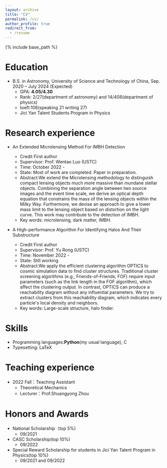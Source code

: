 ```yaml
---
layout: archive
title: "CV"
permalink: /cv/
author_profile: true
redirect_from:
  - /resume
---
```


{% include base_path %}

Education
======
* B.S. in Astronomy, University of Science and Technology of China, Sep. 2020 – July 2024 (Expected)
  * GPA: **4.05/4.30**
  * Rank: 2/27(department of astronomy) and 14/408(department of physics)
  * toefl:108(speaking 21 writing 27)   
  * Jici Yan Talent Students Program in Physics 


Research experience
======
* An Extended Microlensing Method For IMBH Detection
  * Credit First author
  * Supervisor: Prof. Wentao Luo (USTC)
  * Time: October 2022 - 
  * State: Most of work are completed. Paper in preparation.
  * Abstract:We extend the Microlensing methodology to distinguish compact lensing objects much more massive than mundane stellar objects. Combining the separation angle between two source images and the event time scale, we derive an optical depth equation that constrains the mass of the lensing objects within the Milky Way. Furthermore, we devise an approach to give a lower mass limit to the lensing object based on distortion on the light curve. This work may contribute to the detection of IMBH.
  * Key words: microlensing, dark matter, IMBH.
  
* A High-performance Algorithm For Identifying Halos And Their Substructure 
  * Credit First author
  * Supervisor: Prof. Yu Rong (USTC)
  * Time: November 2022 - 
  * State: Still working
  * Abstract:We apply the efficient clustering algorithm OPTICS to cosmic simulation data to find cluster structures. Traditional cluster screening algorithms (e.g., Friends-of-Friends; FOF) require input parameters (such as the link length in the FOF algorithm), which affect the clustering output. In contrast, OPTICS can produce a reachability diagram without any influential parameters. We try to extract clusters from this reachability diagram, which indicates every particle's local density and neighbors.
  * Key words: Large-scale structure, halo finder.
  
 
  


Skills
======
* Programming languages:**Python**(my usual language), C
* Typesetting: LaTeX


Teaching experience
======
* 2022 Fall：Teaching Assistant
  * Theoretical Mechanics
  * Lecturer：Prof.Shuangyong Zhou
 
Honors and Awards
======
* National Scholarship（top 5%)
  * 09/2021
* CASC Scholarship(top 10%)
  *  09/2022
* Special Reward Scholarship for students in Jici Yan Talent Program in Physics(top 10%)
  * 09/2021 and 09/2022 


<!--
* Skill 2
  * Sub-skill 2.1
  * Sub-skill 2.2
  * Sub-skill 2.3
* Skill 3
-->
<!--
Publications
======
  <ul>{% for post in site.publications %}
    {% include archive-single-cv.html %}
  {% endfor %}</ul>


Talks
======
  <ul>{% for post in site.talks %}
    {% include archive-single-talk-cv.html %}
  {% endfor %}</ul>
  
Teaching
======
  <ul>{% for post in site.teaching %}
    {% include archive-single-cv.html %}
  {% endfor %}</ul>
  
Service and leadership
======
* Currently signed in to 43 different slack teams
-->
